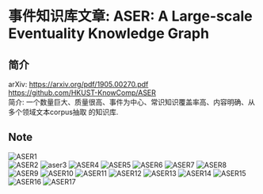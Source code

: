 # 事件知识库文章: ASER: A Large-scale Eventuality Knowledge Graph  
## 简介
arXiv: https://arxiv.org/pdf/1905.00270.pdf  
https://github.com/HKUST-KnowComp/ASER  
简介: 一个数量巨大、质量很高、事件为中心、常识知识覆盖率高、内容明确、从多个领域文本corpus抽取 的知识库. 

## Note 
![ASER1](https://github.com/AutoAVE/Record-Logger/blob/master/图片/000046_ASER1.png)  
![ASER2](https://github.com/AutoAVE/Record-Logger/blob/master/图片/00047_ASER2.png) 
![aser3](https://github.com/AutoAVE/Record-Logger/blob/master/图片/00048_ASER3.png) 
![ASER4](https://github.com/AutoAVE/Record-Logger/blob/master/图片/00049_ASER5.png)
![ASER5](https://github.com/AutoAVE/Record-Logger/blob/master/图片/00050_ASER5.png)
![ASER6](https://github.com/AutoAVE/Record-Logger/blob/master/图片/00051_ASER6.png)
![ASER7](https://github.com/AutoAVE/Record-Logger/blob/master/图片/00052_ASER7.png)
![ASER8](https://github.com/AutoAVE/Record-Logger/blob/master/图片/00058_ASER8.png)
![ASER9](https://github.com/AutoAVE/Record-Logger/blob/master/图片/00059_ASER9.png)
![ASER10](https://github.com/AutoAVE/Record-Logger/blob/master/图片/00060_ASER10.png)
![ASER11](https://github.com/AutoAVE/Record-Logger/blob/master/图片/00061_ASER11.png)
![ASER12](https://github.com/AutoAVE/Record-Logger/blob/master/图片/00062_ASER12.png)
![ASER13](https://github.com/AutoAVE/Record-Logger/blob/master/图片/00063_ASER13.png)
![ASER14](https://github.com/AutoAVE/Record-Logger/blob/master/图片/00064_ASER14.png)
![ASER15](https://github.com/AutoAVE/Record-Logger/blob/master/图片/00065_ASER15.png)
![ASER16](https://github.com/AutoAVE/Record-Logger/blob/master/图片/00066_ASER16.png)
![ASER17](https://github.com/AutoAVE/Record-Logger/blob/master/图片/00067_ASER17.png)  